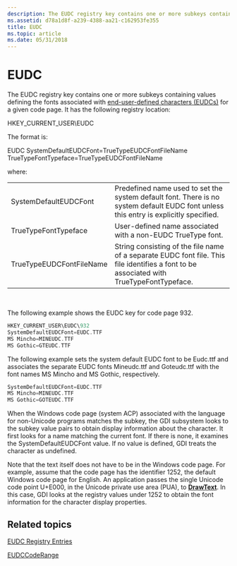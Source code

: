 ```yaml
---
description: The EUDC registry key contains one or more subkeys containing values defining the fonts associated with end-user-defined characters (EUDCs) for a given code page.
ms.assetid: d78a1d8f-a239-4388-aa21-c162953fe355
title: EUDC
ms.topic: article
ms.date: 05/31/2018
---
```


# EUDC

The EUDC registry key contains one or more subkeys containing values defining the fonts associated with [end-user-defined characters (EUDCs)](end-user-defined-characters.md) for a given code page. It has the following registry location:

HKEY\_CURRENT\_USER\\EUDC

The format is:

EUDC SystemDefaultEUDCFont=TrueTypeEUDCFontFileName TrueTypeFontTypeface=TrueTypeEUDCFontFileName

where:



|                          |                                                                                                                                          |
|--------------------------|------------------------------------------------------------------------------------------------------------------------------------------|
| SystemDefaultEUDCFont    | Predefined name used to set the system default font. There is no system default EUDC font unless this entry is explicitly specified.     |
| TrueTypeFontTypeface     | User-defined name associated with a non-EUDC TrueType font.                                                                              |
| TrueTypeEUDCFontFileName | String consisting of the file name of a separate EUDC font file. This file identifies a font to be associated with TrueTypeFontTypeface. |



 

The following example shows the EUDC key for code page 932.


```C++
HKEY_CURRENT_USER\EUDC\932
SystemDefaultEUDCFont=EUDC.TTF
MS Mincho=MINEUDC.TTF
MS Gothic=GTEUDC.TTF
```



The following example sets the system default EUDC font to be Eudc.ttf and associates the separate EUDC fonts Mineudc.ttf and Goteudc.ttf with the font names MS Mincho and MS Gothic, respectively.


```C++
SystemDefaultEUDCFont=EUDC.TTF
MS Mincho=MINEUDC.TTF
MS Gothic=GOTEUDC.TTF
```



When the Windows code page (system ACP) associated with the language for non-Unicode programs matches the subkey, the GDI subsystem looks to the subkey value pairs to obtain display information about the character. It first looks for a name matching the current font. If there is none, it examines the SystemDefaultEUDCFont value. If no value is defined, GDI treats the character as undefined.

Note that the text itself does not have to be in the Windows code page. For example, assume that the code page has the identifier 1252, the default Windows code page for English. An application passes the single Unicode code point U+E000, in the Unicode private use area (PUA), to [**DrawText**](/windows/win32/api/winuser/nf-winuser-drawtext). In this case, GDI looks at the registry values under 1252 to obtain the font information for the character display properties.

## Related topics

<dl> <dt>

[EUDC Registry Entries](eudc-registry-entries.md)
</dt> <dt>

[EUDCCodeRange](eudccoderange.md)
</dt> </dl>

 

 
